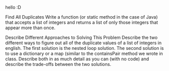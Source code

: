 hello :D

Find All Duplicates
Write a function (or static method in the case of Java) that accepts a list of integers and returns a list of only those integers that appear more than once.

Describe Different Approaches to Solving This Problem
Describe the two different ways to figure out all of the duplicate values of a list of integers in english. The first solution is the nested loop solution. The second solution is to use a dictionary or a map (similar to the containsPair method we wrote in class. Describe both in as much detail as you can (with no code) and describe the trade-offs between the two solutions.
